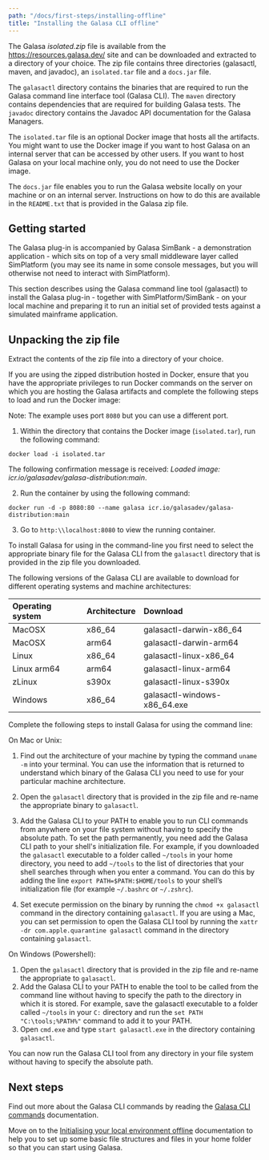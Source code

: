 ```yaml
---
path: "/docs/first-steps/installing-offline"
title: "Installing the Galasa CLI offline"
---
```


The Galasa _isolated.zip_ file is available from the <a href="https://resources.galasa.dev" target="_blank">https://resources.galasa.dev/</a> site and can be downloaded and extracted to a directory of your choice. The zip file contains three directories (galasactl, maven, and javadoc), an `isolated.tar` file and a `docs.jar` file. 

The `galasactl` directory contains the binaries that are required to run the Galasa command line interface tool (Galasa CLI). The `maven` directory contains dependencies that are required for building Galasa tests. The `javadoc` directory contains the Javadoc API documentation for the Galasa Managers.

The `isolated.tar` file is an optional Docker image that hosts all the artifacts. You might want to use the Docker image if you want to host Galasa on an internal server that can be accessed by other users. If you want to host Galasa on your local machine only, you do not need to use the Docker image. 

The `docs.jar` file enables you to run the Galasa website locally on your machine or on an internal server. Instructions on how to do this are available in the `README.txt` that is provided in the Galasa zip file. 

## Getting started

The Galasa plug-in is accompanied by Galasa SimBank - a demonstration application - which sits on top of a very small middleware layer called SimPlatform (you may see its name in some console messages, but you will otherwise not need to interact with SimPlatform).

This section describes using the Galasa command line tool (galasactl) to install the Galasa plug-in - together with SimPlatform/SimBank - on your local machine and preparing it to run an initial set of provided tests against a simulated mainframe application.


## Unpacking the zip file

Extract the contents of the zip file into a directory of your choice.

If you are using the zipped distribution hosted in Docker, ensure that you have the appropriate privileges to run Docker commands on the server on which you are hosting the Galasa artifacts and complete the following steps to load and run the Docker image: 

Note: The example uses port `8080` but you can use a different port.

1. Within the directory that contains the Docker image (`isolated.tar`), run the following command:
```
docker load -i isolated.tar
``` 

The following confirmation message is received: _Loaded image: icr.io/galasadev/galasa-distribution:main_.

2. Run the container by using the following command: 
```
docker run -d -p 8080:80 --name galasa icr.io/galasadev/galasa-distribution:main
```

3. Go to `http:\\localhost:8080` to view the running container. 


To install Galasa for using in the command-line you first need to select the appropriate binary file for the Galasa CLI from the `galasactl` directory that is provided in the zip file you downloaded.

The following versions of the Galasa CLI are available to download for different operating systems and machine architectures:

| Operating system  |  Architecture  | Download  |
| :---- | :---- | :-------- | 
| MacOSX | x86_64 | galasactl-darwin-x86_64 |
| MacOSX | arm64 | galasactl-darwin-arm64 |
| Linux | x86_64 | galasactl-linux-x86_64 | 
| Linux arm64 | arm64 | galasactl-linux-arm64 | 
| zLinux  | s390x| galasactl-linux-s390x | 
| Windows | x86_64| galasactl-windows-x86_64.exe | 


Complete the following steps to install Galasa for using the command line:

On Mac or Unix:

1. Find out the architecture of your machine by typing the command `uname -m` into your terminal. You can use the information that is returned to understand which binary of the Galasa CLI you need to use for your particular machine architecture.

1. Open the `galasactl` directory that is provided in the zip file and re-name the appropriate binary to `galasactl`. 

1. Add the Galasa CLI to your PATH to enable you to run CLI commands from anywhere on your file system without having to specify the absolute path. To set the path permanently, you need add the Galasa CLI path to your shell's initialization file. For example, if you downloaded the `galasactl` executable to a folder called `~/tools` in your home directory, you need to add `~/tools` to the list of directories that your shell searches through when you enter a command. You can do this by adding the line `export PATH=$PATH:$HOME/tools` to your shell’s initialization file (for example `~/.bashrc` or `~/.zshrc`).

1. Set execute permission on the binary by running the `chmod +x galasactl` command in the directory containing `galasactl`. If you are using a Mac, you can set permission to open the Galasa CLI tool by running the `xattr -dr com.apple.quarantine galasactl` command in the directory containing `galasactl`.


On Windows (Powershell):

1. Open the `galasactl` directory that is provided in the zip file and re-name the appropriate to `galasactl`. 
2. Add the Galasa CLI to your PATH to enable the tool to be called from the command line without having to specify the path to the directory in which it is stored. For example, save the galasactl executable to a folder called `~/tools` in your `C:` directory and run the `set PATH "C:\tools;%PATH%"` command to add it to your PATH.
3. Open `cmd.exe` and type `start galasactl.exe` in the directory containing `galasactl`.

You can now run the Galasa CLI tool from any directory in your file system without having to specify the absolute path.

## Next steps

Find out more about the Galasa CLI commands by reading the [Galasa CLI commands](cli-command-reference-about-offline) documentation.

Move on to the [Initialising your local environment offline](initialising-home-folder-offline) documentation to help you to set up some basic file structures and files in your home folder so that you can start using Galasa.


